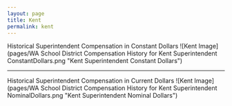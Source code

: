 ```yaml
---
layout: page
title: Kent
permalink: kent
---
```



Historical Superintendent Compensation in Constant Dollars
![Kent Image](pages/WA School District Compensation History for Kent Superintendent ConstantDollars.png "Kent Superintendent Constant Dollars")

___

Historical Superintendent Compensation in Current Dollars
![Kent Image](pages/WA School District Compensation History for Kent Superintendent NominalDollars.png "Kent Superintendent Nominal Dollars")